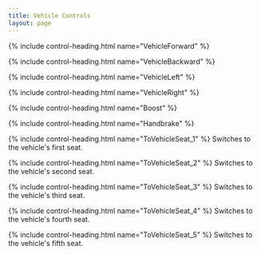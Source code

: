 ```yaml
---
title: Vehicle Controls
layout: page
---
```


<!-- # Vehicle Controls -->

{% include control-heading.html name="VehicleForward" %}

{% include control-heading.html name="VehicleBackward" %}

{% include control-heading.html name="VehicleLeft" %}

{% include control-heading.html name="VehicleRight" %}

{% include control-heading.html name="Boost" %}

{% include control-heading.html name="Handbrake" %}

{% include control-heading.html name="ToVehicleSeat_1" %}
Switches to the vehicle's first seat.

{% include control-heading.html name="ToVehicleSeat_2" %}
Switches to the vehicle's second seat.

{% include control-heading.html name="ToVehicleSeat_3" %}
Switches to the vehicle's third seat.

{% include control-heading.html name="ToVehicleSeat_4" %}
Switches to the vehicle's fourth seat.

{% include control-heading.html name="ToVehicleSeat_5" %}
Switches to the vehicle's fifth seat.
